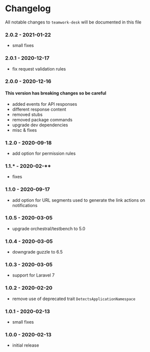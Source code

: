 # Changelog

All notable changes to `teamwork-desk` will be documented in this file

### 2.0.2 - 2021-01-22
- small fixes

### 2.0.1 - 2020-12-17
- fix request validation rules

### 2.0.0 - 2020-12-16  
#### This version has breaking changes so be careful
- added events for API responses
- different response content
- removed stubs
- removed package commands
- upgrade dev dependencies
- misc & fixes

### 1.2.0 - 2020-09-18
- add option for permission rules

### 1.1.* - 2020-02-**
- fixes

### 1.1.0 - 2020-09-17
- add option for URL segments used to generate the link actions on notifications

### 1.0.5 - 2020-03-05
- upgrade orchestral/testbench to 5.0

### 1.0.4 - 2020-03-05
- downgrade guzzle to 6.5

### 1.0.3 - 2020-03-05
- support for Laravel 7

### 1.0.2 - 2020-02-20
- remove use of deprecated trait `DetectsApplicationNamespace`

### 1.0.1 - 2020-02-13
- small fixes

### 1.0.0 - 2020-02-13
- initial release
